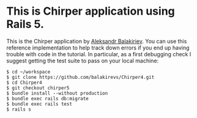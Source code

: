 # This is Chirper application using Rails 5.

This is the Chirper application by
[Aleksandr Balakiriev](http://www.balakiriev.com/). 
You can use this reference implementation to help track down errors if you end up having trouble with code in the tutorial. 
In particular, as a first debugging check I suggest getting the test suite to pass on your local machine:

```
$ cd ~/workspace
$ git clone https://github.com/balakirevs/Chirper4.git
$ cd Chirper4
$ git checkout chirper5
$ bundle install --without production
$ bundle exec rails db:migrate
$ bundle exec rails test
$ rails s
```
